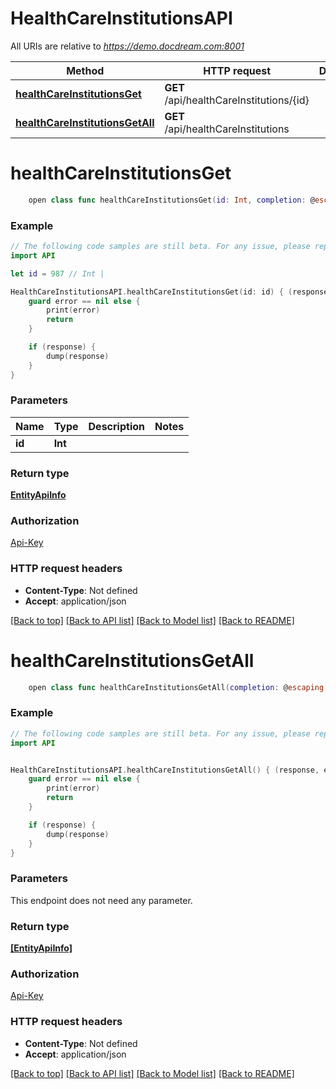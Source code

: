 # HealthCareInstitutionsAPI

All URIs are relative to *https://demo.docdream.com:8001*

Method | HTTP request | Description
------------- | ------------- | -------------
[**healthCareInstitutionsGet**](HealthCareInstitutionsAPI.md#healthcareinstitutionsget) | **GET** /api/healthCareInstitutions/{id} | 
[**healthCareInstitutionsGetAll**](HealthCareInstitutionsAPI.md#healthcareinstitutionsgetall) | **GET** /api/healthCareInstitutions | 


# **healthCareInstitutionsGet**
```swift
    open class func healthCareInstitutionsGet(id: Int, completion: @escaping (_ data: EntityApiInfo?, _ error: Error?) -> Void)
```



### Example
```swift
// The following code samples are still beta. For any issue, please report via http://github.com/OpenAPITools/openapi-generator/issues/new
import API

let id = 987 // Int | 

HealthCareInstitutionsAPI.healthCareInstitutionsGet(id: id) { (response, error) in
    guard error == nil else {
        print(error)
        return
    }

    if (response) {
        dump(response)
    }
}
```

### Parameters

Name | Type | Description  | Notes
------------- | ------------- | ------------- | -------------
 **id** | **Int** |  | 

### Return type

[**EntityApiInfo**](EntityApiInfo.md)

### Authorization

[Api-Key](../README.md#Api-Key)

### HTTP request headers

 - **Content-Type**: Not defined
 - **Accept**: application/json

[[Back to top]](#) [[Back to API list]](../README.md#documentation-for-api-endpoints) [[Back to Model list]](../README.md#documentation-for-models) [[Back to README]](../README.md)

# **healthCareInstitutionsGetAll**
```swift
    open class func healthCareInstitutionsGetAll(completion: @escaping (_ data: [EntityApiInfo]?, _ error: Error?) -> Void)
```



### Example
```swift
// The following code samples are still beta. For any issue, please report via http://github.com/OpenAPITools/openapi-generator/issues/new
import API


HealthCareInstitutionsAPI.healthCareInstitutionsGetAll() { (response, error) in
    guard error == nil else {
        print(error)
        return
    }

    if (response) {
        dump(response)
    }
}
```

### Parameters
This endpoint does not need any parameter.

### Return type

[**[EntityApiInfo]**](EntityApiInfo.md)

### Authorization

[Api-Key](../README.md#Api-Key)

### HTTP request headers

 - **Content-Type**: Not defined
 - **Accept**: application/json

[[Back to top]](#) [[Back to API list]](../README.md#documentation-for-api-endpoints) [[Back to Model list]](../README.md#documentation-for-models) [[Back to README]](../README.md)

